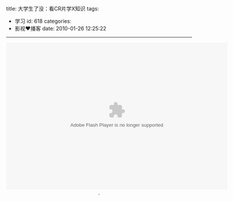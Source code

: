 title: 大学生了没：看CR片学X知识
tags:
  - 学习
id: 618
categories:
  - 影视❤播客
date: 2010-01-26 12:25:22
---

<p style="text-align: center;"><object classid="clsid:d27cdb6e-ae6d-11cf-96b8-444553540000" width="600" height="400" codebase="http://download.macromedia.com/pub/shockwave/cabs/flash/swflash.cab#version=6,0,40,0"><param name="flashvars" value="pid=CTIYuLeprog_20100107_7153167&amp;q=tv=0,random=2232140906,channel=www.openv.com,category=%E5%A8%B1%E4%B9%90,ref=&amp;loadother_url=http://www.openv.com/service/suv.php&amp;playpage=http://www.openv.com/play/&amp;playNowTitle=%E7%9C%8B%E6%88%90%E4%BA%BA%E7%89%87%E5%AD%A6%E6%80%A7%E7%9F%A5%E8%AF%86+AV%E8%BE%BE%E4%BA%BA%E8%A7%A3%E6%83%91%E5%85%B6%E4%B8%AD%E5%A5%A5%E5%A6%99&amp;autostart=false&amp;playerUseStatus=1" /><param name="src" value="http://img.openv.tv/hd/swf/hd_player.swf" /><param name="allowfullscreen" value="true" /><param name="quality" value="high" /><embed type="application/x-shockwave-flash" width="600" height="400" src="http://img.openv.tv/hd/swf/hd_player.swf" quality="high" allowfullscreen="true" flashvars="pid=CTIYuLeprog_20100107_7153167&amp;q=tv=0,random=2232140906,channel=www.openv.com,category=%E5%A8%B1%E4%B9%90,ref=&amp;loadother_url=http://www.openv.com/service/suv.php&amp;playpage=http://www.openv.com/play/&amp;playNowTitle=%E7%9C%8B%E6%88%90%E4%BA%BA%E7%89%87%E5%AD%A6%E6%80%A7%E7%9F%A5%E8%AF%86+AV%E8%BE%BE%E4%BA%BA%E8%A7%A3%E6%83%91%E5%85%B6%E4%B8%AD%E5%A5%A5%E5%A6%99&amp;autostart=false&amp;playerUseStatus=1"></embed></object>.
